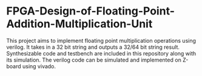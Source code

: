 # FPGA-Design-of-Floating-Point-Addition-Multiplication-Unit
This project aims to implement floating point multiplication operations using verilog. It takes in a 32 bit string and outputs a 32/64 bit string result. Synthesizable code and testbench are included in this repository along with its simulation. The verilog code can be simulated and implemented on Z-board using vivado.
